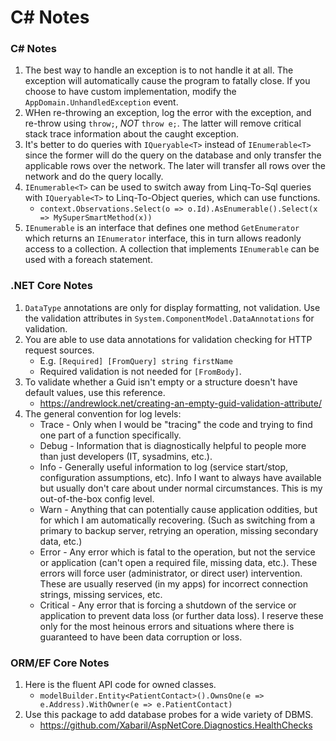 # C# Notes

### C# Notes
1. The best way to handle an exception is to not handle it at all. The exception will automatically cause the program to fatally close. If you choose to have custom implementation, modify the `AppDomain.UnhandledException` event.
2. WHen re-throwing an exception, log the error with the exception, and re-throw using `throw;`, *NOT* `throw e;`. The latter will remove critical stack trace information about the caught exception.
3. It's better to do queries with `IQueryable<T>` instead of `IEnumerable<T>`
since the former will do the query on the database and only transfer the
applicable rows over the network. The later will transfer all rows over
the network and do the query locally.
4. `IEnumerable<T>` can be used to switch away from Linq-To-Sql queries with
`IQueryable<T>` to Linq-To-Object queries, which can use functions.
	* `context.Observations.Select(o => o.Id).AsEnumerable().Select(x => MySuperSmartMethod(x))`
5. `IEnumerable` is an interface that defines one method `GetEnumerator` which returns an `IEnumerator` interface, this in turn allows readonly access to a collection. A collection that implements `IEnumerable` can be used with a foreach statement.

### .NET Core Notes
1. `DataType` annotations are only for display formatting, not validation. Use
the validation attributes in `System.ComponentModel.DataAnnotations` for
validation.
2. You are able to use data annotations for validation checking for HTTP request sources.
	* E.g. `[Required] [FromQuery] string firstName`
	* Required validation is not needed for `[FromBody]`.
3. To validate whether a Guid isn't empty or a structure doesn't have default values, use this reference.
	* https://andrewlock.net/creating-an-empty-guid-validation-attribute/
4. The general convention for log levels:
    * Trace - Only when I would be "tracing" the code and trying to find one part of a function specifically.
    * Debug - Information that is diagnostically helpful to people more than just developers (IT, sysadmins, etc.).
    * Info - Generally useful information to log (service start/stop, configuration assumptions, etc). Info I want to always have available but usually don't care about under normal circumstances. This is my out-of-the-box config level.
    * Warn - Anything that can potentially cause application oddities, but for which I am automatically recovering. (Such as switching from a primary to backup server, retrying an operation, missing secondary data, etc.)
    * Error - Any error which is fatal to the operation, but not the service or application (can't open a required file, missing data, etc.). These errors will force user (administrator, or direct user) intervention. These are usually reserved (in my apps) for incorrect connection strings, missing services, etc.
    * Critical - Any error that is forcing a shutdown of the service or application to prevent data loss (or further data loss). I reserve these only for the most heinous errors and situations where there is guaranteed to have been data corruption or loss.


### ORM/EF Core Notes
1. Here is the fluent API code for owned classes.
	* `modelBuilder.Entity<PatientContact>().OwnsOne(e => e.Address).WithOwner(e => e.PatientContact)`
2. Use this package to add database probes for a wide variety of DBMS.
	* https://github.com/Xabaril/AspNetCore.Diagnostics.HealthChecks
